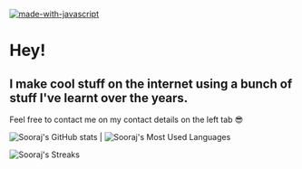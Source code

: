 [![made-with-javascript](https://img.shields.io/badge/Made%20with-JavaScript-1f425f.svg)](https://www.javascript.com)

# Hey!
## I make cool stuff on the internet using a bunch of stuff I've learnt over the years.
Feel free to contact me on my contact details on the left tab 😎

![Sooraj's GitHub stats](https://github-readme-stats.vercel.app/api?username=thesoorajsingh&hide=stars,prs) | ![Sooraj's Most Used Languages](https://github-readme-stats.vercel.app/api/top-langs/?username=thesoorajsingh)


![Sooraj's Streaks](https://github-readme-streak-stats.herokuapp.com/?user=thesoorajsingh)
